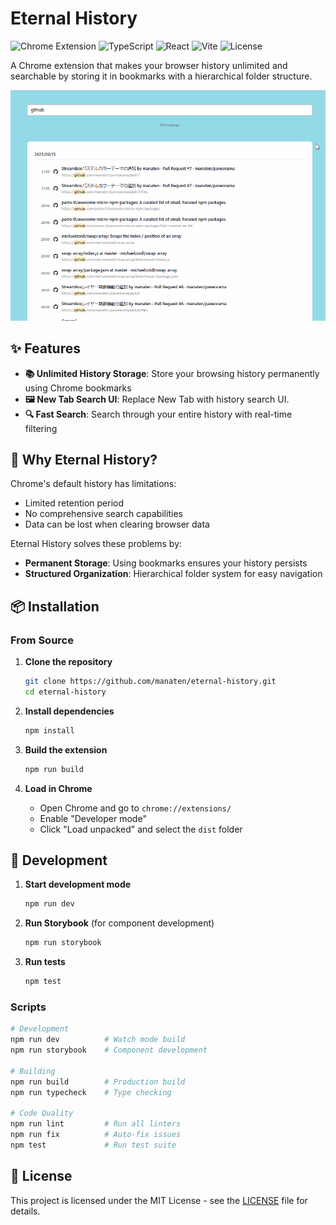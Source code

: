 # Eternal History

![Chrome Extension](https://img.shields.io/badge/Chrome-Extension-green.svg)
![TypeScript](https://img.shields.io/badge/TypeScript-5.8.3-blue.svg)
![React](https://img.shields.io/badge/React-19.0.0-blue.svg)
![Vite](https://img.shields.io/badge/Vite-6.2.0-purple.svg)
![License](https://img.shields.io/badge/License-MIT-yellow.svg)

A Chrome extension that makes your browser history unlimited and searchable by storing it in bookmarks with a hierarchical folder structure.

<img src="docs/eternal-history.gif" style="width: 600px; height: auto;" >

## ✨ Features

- **📚 Unlimited History Storage**: Store your browsing history permanently using Chrome bookmarks
- **🖼️ New Tab Search UI**: Replace New Tab with history search UI.
- **🔍 Fast Search**: Search through your entire history with real-time filtering

## 🎯 Why Eternal History?

Chrome's default history has limitations:

- Limited retention period
- No comprehensive search capabilities
- Data can be lost when clearing browser data

Eternal History solves these problems by:

- **Permanent Storage**: Using bookmarks ensures your history persists
- **Structured Organization**: Hierarchical folder system for easy navigation

## 📦 Installation

### From Source

1. **Clone the repository**

   ```bash
   git clone https://github.com/manaten/eternal-history.git
   cd eternal-history
   ```

2. **Install dependencies**

   ```bash
   npm install
   ```

3. **Build the extension**

   ```bash
   npm run build
   ```

4. **Load in Chrome**
   - Open Chrome and go to `chrome://extensions/`
   - Enable "Developer mode"
   - Click "Load unpacked" and select the `dist` folder

## 🔧 Development

1. **Start development mode**

   ```bash
   npm run dev
   ```

2. **Run Storybook** (for component development)

   ```bash
   npm run storybook
   ```

3. **Run tests**
   ```bash
   npm test
   ```

### Scripts

```bash
# Development
npm run dev          # Watch mode build
npm run storybook    # Component development

# Building
npm run build        # Production build
npm run typecheck    # Type checking

# Code Quality
npm run lint         # Run all linters
npm run fix          # Auto-fix issues
npm test             # Run test suite
```

## 📝 License

This project is licensed under the MIT License - see the [LICENSE](LICENSE) file for details.
